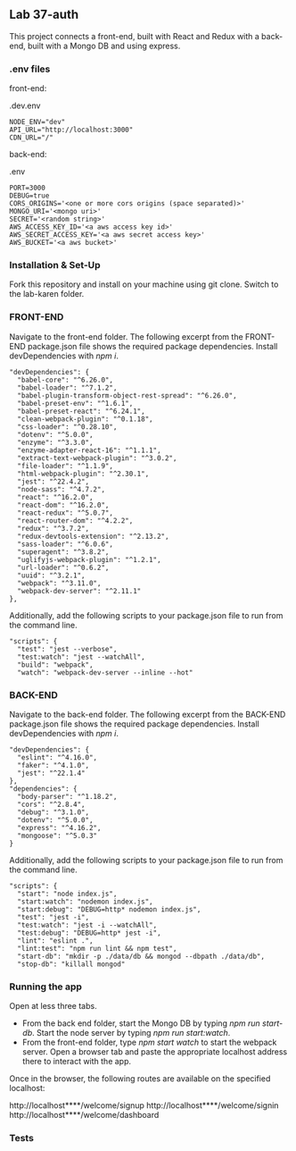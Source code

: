 ## Lab 37-auth

This project connects a front-end, built with React and Redux with a back-end, built with a Mongo DB and using express.

### .env files
front-end:

.dev.env
```
NODE_ENV="dev"
API_URL="http://localhost:3000"
CDN_URL="/"
```

back-end:

.env
```
PORT=3000
DEBUG=true
CORS_ORIGINS='<one or more cors origins (space separated)>'
MONGO_URI='<mongo uri>'
SECRET='<random string>'
AWS_ACCESS_KEY_ID='<a aws access key id>'
AWS_SECRET_ACCESS_KEY='<a aws secret access key>'
AWS_BUCKET='<a aws bucket>'
```

### Installation & Set-Up
Fork this repository and install on your machine using git clone. Switch to the lab-karen folder.

### FRONT-END
Navigate to the front-end folder.  The following excerpt from the FRONT-END package.json file shows the required package dependencies. Install devDependencies with *npm i*.
```
"devDependencies": {
  "babel-core": "^6.26.0",
  "babel-loader": "^7.1.2",
  "babel-plugin-transform-object-rest-spread": "^6.26.0",
  "babel-preset-env": "^1.6.1",
  "babel-preset-react": "^6.24.1",
  "clean-webpack-plugin": "^0.1.18",
  "css-loader": "^0.28.10",
  "dotenv": "^5.0.0",
  "enzyme": "^3.3.0",
  "enzyme-adapter-react-16": "^1.1.1",
  "extract-text-webpack-plugin": "^3.0.2",
  "file-loader": "^1.1.9",
  "html-webpack-plugin": "^2.30.1",
  "jest": "^22.4.2",
  "node-sass": "^4.7.2",
  "react": "^16.2.0",
  "react-dom": "^16.2.0",
  "react-redux": "^5.0.7",
  "react-router-dom": "^4.2.2",
  "redux": "^3.7.2",
  "redux-devtools-extension": "^2.13.2",
  "sass-loader": "^6.0.6",
  "superagent": "^3.8.2",
  "uglifyjs-webpack-plugin": "^1.2.1",
  "url-loader": "^0.6.2",
  "uuid": "^3.2.1",
  "webpack": "^3.11.0",
  "webpack-dev-server": "^2.11.1"
},
```

Additionally, add the following scripts to your package.json file to run from the command line.
```
"scripts": {
  "test": "jest --verbose",
  "test:watch": "jest --watchAll",
  "build": "webpack",
  "watch": "webpack-dev-server --inline --hot"
```
### BACK-END

Navigate to the back-end folder.  The following excerpt from the BACK-END package.json file shows the required package dependencies. Install devDependencies with *npm i*.
```
"devDependencies": {
  "eslint": "^4.16.0",
  "faker": "^4.1.0",
  "jest": "^22.1.4"
},
"dependencies": {
  "body-parser": "^1.18.2",
  "cors": "^2.8.4",
  "debug": "^3.1.0",
  "dotenv": "^5.0.0",
  "express": "^4.16.2",
  "mongoose": "^5.0.3"
}
```

Additionally, add the following scripts to your package.json file to run from the command line.
```
"scripts": {
  "start": "node index.js",
  "start:watch": "nodemon index.js",
  "start:debug": "DEBUG=http* nodemon index.js",
  "test": "jest -i",
  "test:watch": "jest -i --watchAll",
  "test:debug": "DEBUG=http* jest -i",
  "lint": "eslint .",
  "lint:test": "npm run lint && npm test",
  "start-db": "mkdir -p ./data/db && mongod --dbpath ./data/db",
  "stop-db": "killall mongod"
```

### Running the app
Open at less three tabs.  
- From the back end folder, start the Mongo DB by typing *npm run start-db*. Start the node server by typing *npm run start:watch*.
- From the front-end folder, type *npm start watch* to start the webpack server.  Open a browser tab and paste the appropriate localhost address there to interact with the app.

Once in the browser, the following routes are available on the specified localhost:

http://localhost****/welcome/signup
http://localhost****/welcome/signin
http://localhost****/welcome/dashboard




### Tests
